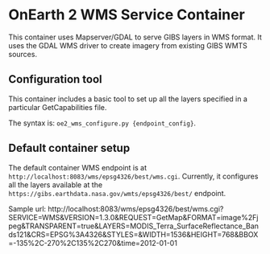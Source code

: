# OnEarth 2 WMS Service Container

This container uses Mapserver/GDAL to serve GIBS layers in WMS format. It uses
the GDAL WMS driver to create imagery from existing GIBS WMTS sources.

## Configuration tool

This container includes a basic tool to set up all the layers specified in a
particular GetCapabilities file.

The syntax is: `oe2_wms_configure.py {endpoint_config}`.

## Default container setup

The default container WMS endpoint is at `http://localhost:8083/wms/epsg4326/best/wms.cgi`. Currently, it
configures all the layers available at the
`https://gibs.earthdata.nasa.gov/wmts/epsg4326/best/` endpoint.

Sample url:
http://localhost:8083/wms/epsg4326/best/wms.cgi?SERVICE=WMS&VERSION=1.3.0&REQUEST=GetMap&FORMAT=image%2Fjpeg&TRANSPARENT=true&LAYERS=MODIS_Terra_SurfaceReflectance_Bands121&CRS=EPSG%3A4326&STYLES=&WIDTH=1536&HEIGHT=768&BBOX=-135%2C-270%2C135%2C270&time=2012-01-01
